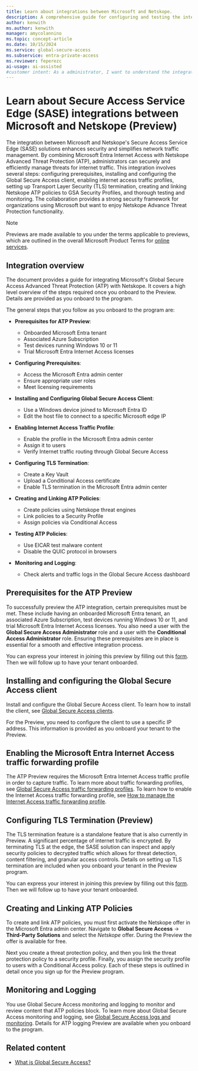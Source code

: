 ```yaml
---
title: Learn about integrations between Microsoft and Netskope.
description: A comprehensive guide for configuring and testing the integration between Microsoft's and Netskope's Secure Access Service Edge (SASE) solutions.
author: kenwith
ms.author: kenwith
manager: amycolannino
ms.topic: concept-article
ms.date: 10/15/2024
ms.service: global-secure-access
ms.subservice: entra-private-access 
ms.reviewer: feperezc
ai-usage: ai-assisted
#customer intent: As a administrator, I want to understand the integration between Microsoft and Netskope SASE solutions so that I can decide on using both and how they will integrate.
---
```


# Learn about Secure Access Service Edge (SASE) integrations between Microsoft and Netskope (Preview)
The integration between Microsoft and Netskope's Secure Access Service Edge (SASE) solutions enhances security and simplifies network traffic management. By combining Microsoft Entra Internet Access with Netskope Advanced Threat Protection (ATP), administrators can securely and efficiently manage threats for internet traffic. This integration involves several steps: configuring prerequisites, installing and configuring the Global Secure Access client, enabling internet access traffic profiles, setting up Transport Layer Security (TLS) termination, creating and linking Netskope ATP policies to GSA Security Profiles, and thorough testing and monitoring. The collaboration provides a strong security framework for organizations using Microsoft but want to enjoy Netskope Advance Threat Protection functionality.

> [!NOTE]
> Previews are made available to you under the terms applicable to previews, which are outlined in the overall Microsoft Product Terms for [online services](https://www.microsoft.com/licensing/terms/product/ForOnlineServices/all).
 
## Integration overview
The document provides a guide for integrating Microsoft's Global Secure Access Advanced Threat Protection (ATP) with Netskope. It covers a high level overview of the steps required once you onboard to the Preview. Details are provided as you onboard to the program.

The general steps that you follow as you onboard to the program are:

- **Prerequisites for ATP Preview**:
    - Onboarded Microsoft Entra tenant
    - Associated Azure Subscription
    - Test devices running Windows 10 or 11
    - Trial Microsoft Entra Internet Access licenses

- **Configuring Prerequisites**:
    - Access the Microsoft Entra admin center
    - Ensure appropriate user roles
    - Meet licensing requirements

- **Installing and Configuring Global Secure Access Client**:
    - Use a Windows device joined to Microsoft Entra ID
    - Edit the host file to connect to a specific Microsoft edge IP

- **Enabling Internet Access Traffic Profile**:
    - Enable the profile in the Microsoft Entra admin center
    - Assign it to users
    - Verify Internet traffic routing through Global Secure Access

- **Configuring TLS Termination**:
    - Create a Key Vault
    - Upload a Conditional Access certificate
    - Enable TLS termination in the Microsoft Entra admin center

- **Creating and Linking ATP Policies**:
    - Create policies using Netskope threat engines
    - Link policies to a Security Profile
    - Assign policies via Conditional Access

- **Testing ATP Policies**:
    - Use EICAR test malware content
    - Disable the QUIC protocol in browsers

- **Monitoring and Logging**:
    - Check alerts and traffic logs in the Global Secure Access dashboard


## Prerequisites for the ATP Preview
To successfully preview the ATP integration, certain prerequisites must be met. 
These include having an onboarded Microsoft Entra tenant, an associated Azure Subscription, test devices running Windows 10 or 11, and trial Microsoft Entra Internet Access licenses.
You also need a user with the **Global Secure Access Administrator** role and a user with the **Conditional Access Administrator** role.
Ensuring these prerequisites are in place is essential for a smooth and effective integration process.

You can express your interest in joining this preview by filling out this [form](https://aka.ms/gsa3ppreviewonboard). Then we will follow up to have your tenant onboarded.

## Installing and configuring the Global Secure Access client
Install and configure the Global Secure Access client. To learn how to install the client, see [Global Secure Access clients](concept-clients.md).

For the Preview, you need to configure the client to use a specific IP address. This information is provided as you onboard your tenant to the Preview.

## Enabling the Microsoft Entra Internet Access traffic forwarding profile
The ATP Preview requires the Microsoft Entra Internet Access traffic profile in order to capture traffic. To learn more about traffic forwarding profiles, see [Global Secure Access traffic forwarding profiles](concept-traffic-forwarding.md). To learn how to enable the Internet Access traffic forwarding profile, see [How to manage the Internet Access traffic forwarding profile](how-to-manage-internet-access-profile.md).

## Configuring TLS Termination (Preview)
The TLS termination feature is a standalone feature that is also currently in Preview. A significant percentage of internet traffic is encrypted. By terminating TLS at the edge, the SASE solution can inspect and apply security policies to decrypted traffic which allows for threat detection, content filtering, and granular access controls. Details on setting up TLS termination are included when you onboard your tenant in the Preview program.

You can express your interest in joining this preview by filling out this [form](https://aka.ms/tlspreview). Then we will follow up to have your tenant onboarded.

## Creating and Linking ATP Policies
To create and link ATP policies, you must first activate the Netskope offer in the Microsoft Entra admin center. Navigate to **Global Secure Access** -> **Third-Party Solutions** and select the *Netskope* offer. During the Preview the offer is available for free.

Next you create a threat protection policy, and then you link the threat protection policy to a security profile. Finally, you assign the security profile to users with a Conditional Access policy. Each of these steps is outlined in detail once you sign up for the Preview program.

## Monitoring and Logging
You use Global Secure Access monitoring and logging to monitor and review content that ATP policies block. To learn more about Global Secure Access monitoring and logging, see [Global Secure Access logs and monitoring](concept-global-secure-access-logs-monitoring.md). Details for ATP logging Preview are available when you onboard to the program.

## Related content
- [What is Global Secure Access?](overview-what-is-global-secure-access.md)

